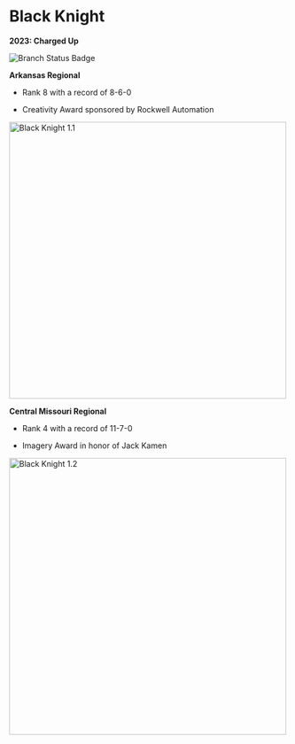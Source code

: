<h1>Black Knight</h1>

<p><strong>2023: Charged Up</strong></p>
<img src="https://github.com/FIRST1939/ChargedUp2023/actions/workflows/main.yml/badge.svg" alt="Branch Status Badge">

</br>

<p><strong>Arkansas Regional</strong></p>
<ul>
  <li><p>Rank 8 with a record of 8-6-0</p></li>
  <li><p>Creativity Award sponsored by Rockwell Automation</p></li>
</ul>

<image src="https://i.imgur.com/F1Nl8tN.jpeg" width=500px alt="Black Knight 1.1">

<p><strong>Central Missouri Regional</strong></p>
<ul>
  <li><p>Rank 4 with a record of 11-7-0</p></li>
  <li><p>Imagery Award in honor of Jack Kamen</p></li>
</ul>

<image src="https://i.imgur.com/a/fj4eH6P.jpeg" width=500px alt="Black Knight 1.2">
